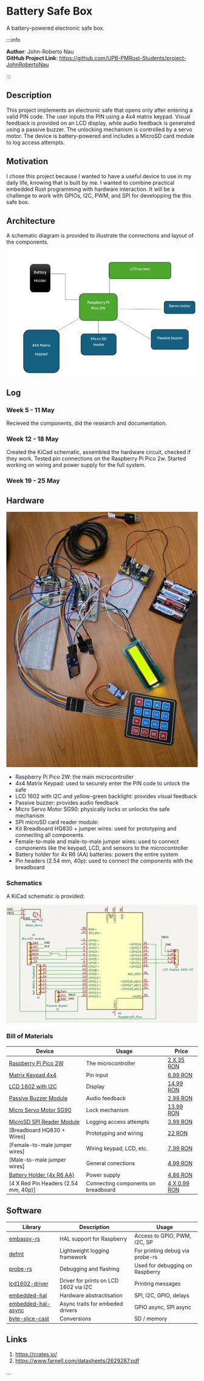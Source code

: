 # Battery Safe Box
A battery-powered electronic safe box.

:::info 

**Author**: John-Roberto Nau \
**GitHub Project Link**: https://github.com/UPB-PMRust-Students/proiect-JohnRobertoNau

:::

## Description

This project implements an electronic safe that opens only after entering a valid PIN code. The user inputs the PIN using a 4x4 matrix keypad. Visual feedback is provided on an LCD display, while audio feedback is generated using a passive buzzer. The unlocking mechanism is controlled by a servo motor. The device is battery-powered and includes a MicroSD card module to log access attempts.

## Motivation

I chose this project because I wanted to have a useful device to use in my daily life, knowing that is built by me. I wanted to combine practical embedded Rust programming with hardware interaction. It will be a challenge to work with GPIOs, I2C, PWM, and SPI for developping the this safe box.

## Architecture 

A schematic diagram is provided to illustrate the connections and layout of the components.

![Architecture diagram](./diagram.webp)

## Log

<!-- write your progress here every week -->

### Week 5 - 11 May
Recieved the components, did the research and documentation.

### Week 12 - 18 May
Created the KiCad schematic, assembled the hardware circuit, checked if they work.
Tested pin connections on the Raspberry Pi Pico 2w.
Started working on wiring and power supply for the full system.

### Week 19 - 25 May

## Hardware

![Hardware photo](./hardware_ready_resized.webp)

- Raspberry Pi Pico 2W: the main microcontroller
- 4x4 Matrix Keypad: used to securely enter the PIN code to unlock the safe
- LCD 1602 with I2C and yellow-green backlight: provides visual feedback
- Passive buzzer: provides audio feedback
- Micro Servo Motor SG90: physically locks or unlocks the safe mechanism
- SPI microSD card reader module: 
- Kit Breadboard HQ830 + jumper wires: used for prototyping and connecting all components
- Female-to-male and male-to-male jumper wires: used to connect components like the keypad, LCD, and sensors to the microcontroller
- Battery holder for 4x R6 (AA) batteries: powers the entire system
- Pin headers (2.54 mm, 40p): used to connect the components with the breadboard

### Schematics

A KiCad schematic is provided:

![KiCad schematic](./schematic_ready_resized.webp)

### Bill of Materials

<!-- Fill out this table with all the hardware components that you might need.

The format is 
```
| [Device](link://to/device) | This is used ... | [price](link://to/store) |

```

-->

| Device | Usage | Price |
|--------|--------|-------|
| [Raspberry Pi Pico 2W](https://www.raspberrypi.com/documentation/microcontrollers/pico-series.html) | The microcontroller | [2 X 35 RON](https://www.optimusdigital.ro/en/raspberry-pi-boards/12394-raspberry-pi-pico-w.html) |
| [Matrix Keypad 4x4](https://cdn.sparkfun.com/assets/f/f/a/5/0/DS-16038.pdf) | Pin input | [6.99 RON](https://www.optimusdigital.ro/ro/senzori-senzori-de-atingere/470-tastatura-matriceala-4x4-cu-conector-pin-de-tip-mama.html?search_query=tastatura+matriceala+4x4&results=2) |
| [LCD 1602 with I2C](https://www.handsontec.com/dataspecs/module/I2C_1602_LCD.pdf) | Display | [14.99 RON](https://www.optimusdigital.ro/ro/optoelectronice-lcd-uri/62-lcd-1602-cu-interfata-i2c-si-backlight-galben-verde.html?search_query=lcd+1602+i2c&results=4) |
| [Passive Buzzer Module](https://www.handsontec.com/dataspecs/module/passive%20buzzer.pdf) | Audio feedback | [2.99 RON](https://www.bitmi.ro/electronica/modul-buzzer-pasiv-ky-006-10678.html) |
| [Micro Servo Motor SG90](https://www.raspberrypi.com/documentation/microcontrollers/pico-series.html) | Lock mechanism | [13.99 RON](https://www.optimusdigital.ro/ro/motoare-servomotoare/26-micro-servomotor-sg90.html?search_query=micro+servo+motor&results=39) |
| [MicroSD SPI Reader Module](http://datalogger.pbworks.com/w/file/fetch/89507207/Datalogger%20-%20SD%20Memory%20Reader%20Datasheet.pdf) | Logging access attempts | [3.99 RON](https://www.bitmi.ro/electronica/modul-citire-card-microsd-compatibil-arduino-10384.html) |
| [Breadboard HQ830 + Wires] | Prototyping and wiring | [22 RON](https://www.optimusdigital.ro/ro/kituri/2222-kit-breadboard-hq-830-p.html?search_query=kit+breadboard&results=35) |
| [Female-to-male jumper wires] | Wiring keypad, LCD, etc. | [7.99 RON](https://www.optimusdigital.ro/ro/toate-produsele/877-set-fire-mama-tata-40p-15-cm.html?search_query=fire+mama+tata&results=35) |
| [Male-to-male jumper wires] | General conections | [4.99 RON](https://www.optimusdigital.ro/ro/fire-fire-mufate/884-set-fire-tata-tata-40p-10-cm.html?search_query=fire+tata+tata&results=73) |
| [Battery Holder (4x R6 AA)](https://www.farnell.com/datasheets/2629287.pdf) | Power supply | [4.86 RON](https://www.optimusdigital.ro/ro/suporturi-de-baterii/12375-suport-baterii-4-x-aa.html?search_query=suport+baterii&results=59) |
| [4 X Red Pin Headers (2.54 mm, 40p)] | Connecting components on breadboard | [4 X 0.99 RON](https://www.optimusdigital.ro/en/pin-headers/464-colored-40p-254-mm-pitch-male-pin-header-red.html) |



## Software

| Library | Description | Usage |
|---------|-------------|-------|
| [embassy-rs](https://github.com/embassy-rs/embassy) | HAL support for Raspberry | Access to GPIO, PWM, I2C, SP |
| [defmt](https://defmt.ferrous-systems.com/) | Lightweight logging framework | For printing debug via probe-rs |
| [probe-rs](https://probe.rs/) | Debugging and flashing | Used for debugging on Raspberry |
| [lcd1602-driver](https://crates.io/crates/lcd1602-driver) | Driver for prints on LCD 1602 via I2C | Printing messages |
| [embedded-hal](https://docs.rs/embedded-hal/) | Hardware abstractisation | SPI, I2C, GPIO, delays |
| [embedded-hal-async](https://docs.rs/embedded-hal-async/) | Async traits for embeded drivers| GPIO async, SPI async |
| [byte-slice-cast](https://docs.rs/byte-slice-cast/) | Conversions| SD / memory |

## Links

<!-- Add a few links that inspired you and that you think you will use for your project -->

1. https://crates.io/
2. https://www.farnell.com/datasheets/2629287.pdf

...
